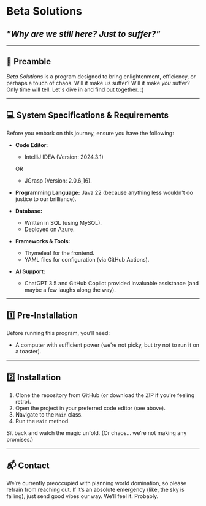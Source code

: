 # Beta Solutions

## _"Why are we still here? Just to suffer?"_

---

## :book: Preamble

_Beta Solutions_ is a program designed to bring enlightenment, efficiency, or perhaps a touch of chaos. Will it make us suffer? Will it make *you* suffer? Only time will tell. Let's dive in and find out together. :)

---

## :computer: System Specifications & Requirements

Before you embark on this journey, ensure you have the following:

- **Code Editor:**
  - IntelliJ IDEA (Version: 2024.3.1)
  
  OR
  - JGrasp (Version: 2.0.6_16).
- **Programming Language:** Java 22 (because anything less wouldn't do justice to our brilliance).
- **Database:**
  - Written in SQL (using MySQL).
  - Deployed on Azure.
- **Frameworks & Tools:**
  - Thymeleaf for the frontend.
  - YAML files for configuration (via GitHub Actions).
- **AI Support:**
  - ChatGPT 3.5 and GitHub Copilot provided invaluable assistance (and maybe a few laughs along the way).

---

## :one: Pre-Installation

Before running this program, you’ll need:

- A computer with sufficient power (we’re not picky, but try not to run it on a toaster).

---

## :two: Installation

1. Clone the repository from GitHub (or download the ZIP if you’re feeling retro).
2. Open the project in your preferred code editor (see above).
3. Navigate to the `Main` class.
4. Run the `Main` method.

Sit back and watch the magic unfold. (Or chaos… we’re not making any promises.)

---

## :mailbox_with_mail: Contact

We’re currently preoccupied with planning world domination, so please refrain from reaching out. If it’s an absolute emergency (like, the sky is falling), just send good vibes our way. We’ll feel it. Probably.
